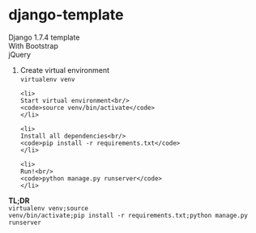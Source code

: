 # django-template
<p>
Django 1.7.4 template<br/>
With Bootstrap</br>
jQuery</br>
</p>

<ol>
    <li>
    Create virtual environment<br/>
    <code>virtualenv venv</code>
    </li>

    <li>
    Start virtual environment<br/>
    <code>source venv/bin/activate</code>
    </li>

    <li>
    Install all dependencies<br/>
    <code>pip install -r requirements.txt</code>
    </li>

    <li>
    Run!<br/>
    <code>python manage.py runserver</code>
    </li>
</ol>

<strong>TL;DR</strong><br/>
<code>virtualenv venv;source venv/bin/activate;pip install -r requirements.txt;python manage.py runserver</code>


